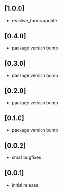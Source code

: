 ## [1.0.0]
* reactive_forms update

## [0.4.0]
* package version bump

## [0.3.0]
* package version bump

## [0.2.0]
* package version bump

## [0.1.0]
* package version bump

## [0.0.2]
* small bugfixes

## [0.0.1]
* initial release